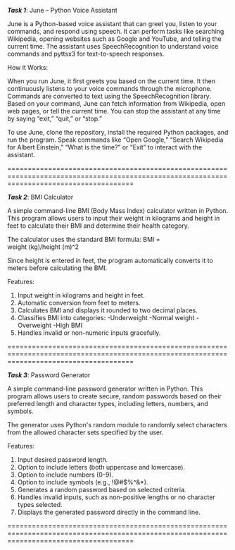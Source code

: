 ***Task 1***: June – Python Voice Assistant

June is a Python-based voice assistant that can greet you, listen to your commands, and respond using speech. It can perform tasks like searching Wikipedia, opening websites such as Google and YouTube, and telling the current time. The assistant uses SpeechRecognition to understand voice commands and pyttsx3 for text-to-speech responses.

How it Works:

When you run June, it first greets you based on the current time. It then continuously listens to your voice commands through the microphone. Commands are converted to text using the SpeechRecognition library. Based on your command, June can fetch information from Wikipedia, open web pages, or tell the current time. You can stop the assistant at any time by saying “exit,” “quit,” or “stop.”

To use June, clone the repository, install the required Python packages, and run the program. Speak commands like “Open Google,” “Search Wikipedia for Albert Einstein,” “What is the time?” or “Exit” to interact with the assistant.

===========================================================================================================================================

***Task 2***: BMI Calculator

A simple command-line BMI (Body Mass Index) calculator written in Python. This program allows users to input their weight in kilograms and height in feet to calculate their BMI and determine their health category.

The calculator uses the standard BMI formula:
BMI = weight (kg)/height (m)^2

Since height is entered in feet, the program automatically converts it to meters before calculating the BMI.

Features:
1. Input weight in kilograms and height in feet.
2. Automatic conversion from feet to meters.
3. Calculates BMI and displays it rounded to two decimal places.
4. Classifies BMI into categories:
    -Underweight
    -Normal weight
    -Overweight
    -High BMI
5. Handles invalid or non-numeric inputs gracefully.

===========================================================================================================================================

***Task 3***: Password Generator

A simple command-line password generator written in Python. This program allows users to create secure, random passwords based on their preferred length and character types, including letters, numbers, and symbols. 

The generator uses Python's random module to randomly select characters from the allowed character sets specified by the user.

Features:
1. Input desired password length.
2. Option to include letters (both uppercase and lowercase).
3. Option to include numbers (0-9).
4. Option to include symbols (e.g., !@#$%^&*).
5. Generates a random password based on selected criteria.
6. Handles invalid inputs, such as non-positive lengths or no character types selected.
7. Displays the generated password directly in the command line.

===========================================================================================================================================

